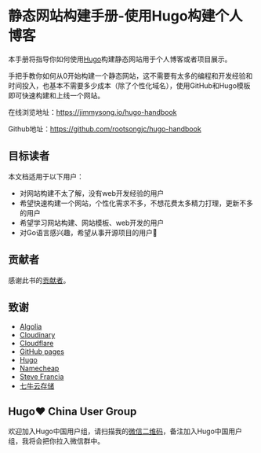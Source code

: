 # 静态网站构建手册-使用Hugo构建个人博客

本手册将指导你如何使用[Hugo](https://gohugo.io)构建静态网站用于个人博客或者项目展示。

手把手教你如何从0开始构建一个静态网站，这不需要有太多的编程和开发经验和时间投入，也基本不需要多少成本（除了个性化域名），使用GitHub和Hugo模板即可快速构建和上线一个网站。

在线浏览地址：https://jimmysong.io/hugo-handbook

Github地址：https://github.com/rootsongjc/hugo-handbook

## 目标读者

本文档适用于以下用户：

- 对网站构建不太了解，没有web开发经验的用户
- 希望快速构建一个网站，个性化需求不多，不想花费太多精力打理，更新不多的用户
- 希望学习网站构建、网站模板、web开发的用户
- 对Go语言感兴趣，希望从事开源项目的用户👏

## 贡献者

感谢此书的[贡献者](https://github.com/rootsongjc/hugo-handbook/graphs/contributors)。

## 致谢

- [Algolia](https://www.algolia.com)
- [Cloudinary](https://cloudinary.com)
- [Cloudflare](https://www.cloudflare.com)
- [GitHub pages](https://pages.github.com/)
- [Hugo](https://gohugo.io)
- [Namecheap](https://www.namecheap.com)
- [Steve Francia](https://stevefrancia.com/)
- [七牛云存储](https://www.qiniu.com)

## Hugo❤️ China User Group

欢迎加入Hugo中国用户组，请扫描我的[微信二维码](https://jimmysong.io/about)，备注加入Hugo中国用户组，我将会把你拉入微信群中。